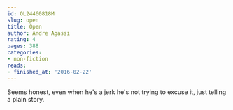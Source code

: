 ```yaml
---
id: OL24460818M
slug: open
title: Open
author: Andre Agassi
rating: 4
pages: 388
categories:
- non-fiction
reads:
- finished_at: '2016-02-22'
---
```

Seems honest, even when he's a jerk he's not trying to excuse it, just telling a plain story.

